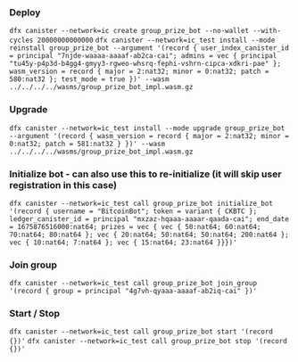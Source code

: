### Deploy

`dfx canister --network=ic create group_prize_bot --no-wallet --with-cycles 20000000000000`
`dfx canister --network=ic_test install --mode reinstall group_prize_bot --argument '(record { user_index_canister_id = principal "7njde-waaaa-aaaaf-ab2ca-cai"; admins = vec { principal "tu45y-p4p3d-b4gg4-gmyy3-rgweo-whsrq-fephi-vshrn-cipca-xdkri-pae" }; wasm_version = record { major = 2:nat32; minor = 0:nat32; patch = 580:nat32 }; test_mode = true })' --wasm ../../../../wasms/group_prize_bot_impl.wasm.gz`

### Upgrade

`dfx canister --network=ic_test install --mode upgrade group_prize_bot --argument '(record { wasm_version = record { major = 2:nat32; minor = 0:nat32; patch = 581:nat32 } })' --wasm ../../../../wasms/group_prize_bot_impl.wasm.gz`

### Initialize bot - can also use this to re-initialize (it will skip user registration in this case)

`dfx canister --network=ic_test call group_prize_bot initialize_bot '(record { username = "BitcoinBot"; token = variant { CKBTC }; ledger_canister_id = principal "mxzaz-hqaaa-aaaar-qaada-cai"; end_date = 1675876516000:nat64; prizes = vec { vec { 50:nat64; 60:nat64; 70:nat64; 80:nat64 }; vec { 20:nat64; 50:nat64; 50:nat64; 200:nat64 }; vec { 10:nat64; 7:nat64 }; vec { 15:nat64; 23:nat64 }}})'`

### Join group

`dfx canister --network=ic_test call group_prize_bot join_group '(record { group = principal "4g7vh-qyaaa-aaaaf-ab2iq-cai" })'`

### Start / Stop

`dfx canister --network=ic_test call group_prize_bot start '(record {})'`
`dfx canister --network=ic_test call group_prize_bot stop '(record {})'`